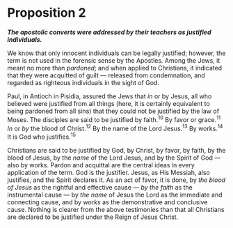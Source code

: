 # Proposition 2

***The apostolic converts were addressed by their teachers as justified individuals.***

We know that only innocent individuals can be legally justified; however, the term is not used in the forensic sense by the Apostles. Among the Jews, it meant no more than *pardoned*; and when applied to Christians, it indicated that they were acquitted of guilt — released from condemnation, and regarded as righteous individuals in the sight of God.

Paul, in Antioch in Pisidia, assured the Jews that *in* or by Jesus, all who believed were justified from all things (here, it is certainly equivalent to being pardoned from all sins) that they could not be justified by the law of Moses. The disciples are said to be justified by faith.<sup>10</sup> By favor or grace.<sup>11</sup> *In* or *by* the blood of Christ.<sup>12</sup> By the name of the Lord Jesus.<sup>13</sup> By works.<sup>14</sup> It is God who justifies.<sup>15</sup>

Christians are said to be justified by God, by Christ, by favor, by faith, by the blood of Jesus, by the *name* of the Lord Jesus, and by the Spirit of God — also by works. Pardon and acquittal are the central ideas in every application of the term. God is the justifier. Jesus, as His Messiah, also justifies, and the Spirit declares it. As an act of favor, it is done, by *the blood of Jesus* as the rightful and effective cause — *by the faith* as the instrumental cause — by *the name* of Jesus the Lord as the immediate and connecting cause, and by *works* as the demonstrative and conclusive cause. Nothing is clearer from the above testimonies than that all Christians are declared to be justified under the Reign of Jesus Christ.